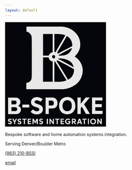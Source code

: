```yaml
---
layout: default
---
```


![B with spokes logo](assets/2025-03-30_logo_50pct_invert.png)

Bespoke software and home automation systems integration.

Serving Denver/Boulder Metro

[(983) 210-BSSI](tel:+19832102774)

[email](mailto:inquiry@bssi.co?Subject=Website%20Inquiry)
